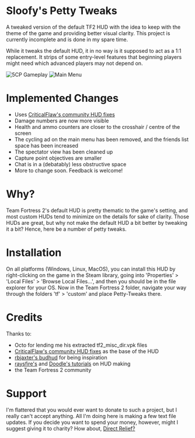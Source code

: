 # Sloofy's Petty Tweaks
A tweaked version of the default TF2 HUD with the idea to keep with the theme of the game and providing better visual clarity. This project is currently incomplete and is done in my spare time.

While it tweaks the default HUD, it in no way is it supposed to act as a 1:1 replacement. It strips of some entry-level features that beginning players might need which advanced players may not depend on.

![5CP Gameplay](https://i.imgur.com/Wdh4PBz.png)
![Main Menu](https://i.imgur.com/lMQH5zK.png)

# Implemented Changes
- Uses [CriticalFlaw's community HUD fixes](https://github.com/CriticalFlaw/TF2-HUD-Fix)
- Damage numbers are now more visible
- Health and ammo counters are closer to the crosshair / centre of the screen
- The cycling ad on the main menu has been removed, and the friends list space has been increased
- The spectator view has been cleaned up
- Capture point objectives are smaller
- Chat is in a (debatably) less obstructive space
- More to change soon. Feedback is welcome!

# Why?
Team Fortress 2's default HUD is pretty thematic to the game's setting, and most custom HUDs tend to minimize on the details for sake of clarity. Those HUDs are great, but why not make the default HUD a bit better by tweaking it a bit? Hence, here be a number of petty tweaks.

# Installation
On all platforms (Windows, Linux, MacOS), you can install this HUD by right-clicking on the game in the Steam library, going into 'Properties' > 'Local Files' > 'Browse Local Files...', and then you should be in the file explorer for your OS. Now in the Team Fortress 2 folder, navigate your way through the folders 'tf' > 'custom' and place Petty-Tweaks there.

# Credits
Thanks to:
- Octo for lending me his extracted tf2_misc_dir.vpk files
- [CriticalFlaw's community HUD fixes](https://github.com/CriticalFlaw/TF2-HUD-Fix) as the base of the HUD
- [rbjaxter's budhud](https://github.com/rbjaxter/budhud) for being inspiration
- [raysfire's](https://www.youtube.com/playlist?list=PL5eNrB8RrXXuV3P1nv6NnwF-tCL_KnJIs) and [Doodle's tutorials](http://doodlesstuff.com/?p=tf2hud&page=started) on HUD making
- the Team Fortress 2 community

# Support
I'm flattered that you would ever want to donate to such a project, but I really can't accept anything. All I'm doing here is making a few text file updates. If you decide you want to spend your money, however, might I suggest giving it to charity? How about, [Direct Relief?](https://www.directrelief.org/)
